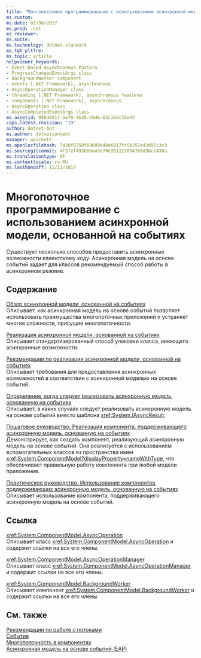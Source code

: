 ```yaml
---
title: "Многопоточное программирование с использованием асинхронной модели, основанной на событиях"
ms.custom: 
ms.date: 03/30/2017
ms.prod: .net
ms.reviewer: 
ms.suite: 
ms.technology: dotnet-standard
ms.tgt_pltfrm: 
ms.topic: article
helpviewer_keywords:
- Event-based Asynchronous Pattern
- ProgressChangedEventArgs class
- BackgroundWorker component
- events [.NET Framework], asynchronous
- AsyncOperationManager class
- threading [.NET Framework], asynchronous features
- components [.NET Framework], asynchronous
- AsyncOperation class
- AsyncCompletedEventArgs class
ms.assetid: 958d6617-5e70-4b36-b5db-63c16dc35e43
caps.latest.revision: "19"
author: dotnet-bot
ms.author: dotnetcontent
manager: wpickett
ms.openlocfilehash: 7a26f6750f68609b40e6917fc5b257e43d95c3c9
ms.sourcegitcommit: 4f3fef493080a43e70e951223894768d36ce430a
ms.translationtype: HT
ms.contentlocale: ru-RU
ms.lasthandoff: 11/21/2017
---
```

# <a name="multithreaded-programming-with-the-event-based-asynchronous-pattern"></a>Многопоточное программирование с использованием асинхронной модели, основанной на событиях
Существует несколько способов предоставить асинхронные возможности клиентскому коду. Асинхронная модель на основе событий задает для классов рекомендуемый способ работы в асинхронном режиме.  
  
## <a name="in-this-section"></a>Содержание  
 [Обзор асинхронной модели, основанной на событиях](../../../docs/standard/asynchronous-programming-patterns/event-based-asynchronous-pattern-overview.md)  
 Описывает, как асинхронная модель на основе событий позволяет использовать преимущества многопоточных приложений и устраняет многие сложности, присущие многопоточности.  
  
 [Реализация асинхронной модели, основанной на событиях](../../../docs/standard/asynchronous-programming-patterns/implementing-the-event-based-asynchronous-pattern.md)  
 Описывает стандартизированный способ упаковки класса, имеющего асинхронные возможности.  
  
 [Рекомендации по реализации асинхронной модели, основанной на событиях](../../../docs/standard/asynchronous-programming-patterns/best-practices-for-implementing-the-event-based-asynchronous-pattern.md)  
 Описывает требования для предоставления асинхронных возможностей в соответствии с асинхронной моделью на основе событий.  
  
 [Определение, когда следует реализовать асинхронную модель, основанную на событиях](../../../docs/standard/asynchronous-programming-patterns/deciding-when-to-implement-the-event-based-asynchronous-pattern.md)  
 Описывает, в каких случаях следует реализовать асинхронную модель на основе событий вместо шаблона <xref:System.IAsyncResult>.  
  
 [Пошаговое руководство. Реализация компонента, поддерживающего асинхронную модель, основанную на событиях](../../../docs/standard/asynchronous-programming-patterns/component-that-supports-the-event-based-asynchronous-pattern.md)  
 Демонстрирует, как создать компонент, реализующий асинхронную модель на основе событий. Она реализуется с использованием вспомогательных классов из пространства имен <xref:System.ComponentModel?displayProperty=nameWithType>, что обеспечивает правильную работу компонента при любой модели приложения.  
  
 [Практическое руководство. Использование компонентов, поддерживающих асинхронную модель, основанную на событиях](../../../docs/standard/asynchronous-programming-patterns/how-to-use-components-that-support-the-event-based-asynchronous-pattern.md)  
 Описывает использование компонента, поддерживающего асинхронную модель на основе событий.  
  
## <a name="reference"></a>Ссылка  
 <xref:System.ComponentModel.AsyncOperation>  
 Описывает класс <xref:System.ComponentModel.AsyncOperation> и содержит ссылки на все его члены.  
  
 <xref:System.ComponentModel.AsyncOperationManager>  
 Описывает класс <xref:System.ComponentModel.AsyncOperationManager> и содержит ссылки на все его члены.  
  
 <xref:System.ComponentModel.BackgroundWorker>  
 Описывает компонент <xref:System.ComponentModel.BackgroundWorker> и содержит ссылки на все его члены.  
  
## <a name="see-also"></a>См. также  
 [Рекомендации по работе с потоками](../../../docs/standard/threading/managed-threading-best-practices.md)  
 [События](../../../docs/standard/events/index.md)  
 [Многопоточность в компонентах](http://msdn.microsoft.com/library/2fc31e68-fb71-4544-b654-0ce720478779)  
 [Асинхронная модель на основе событий (EAP)](../../../docs/standard/asynchronous-programming-patterns/event-based-asynchronous-pattern-eap.md)
